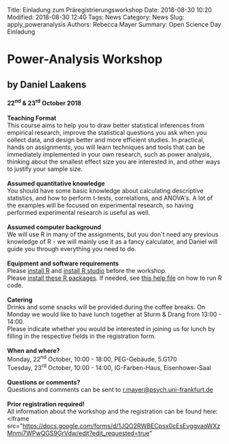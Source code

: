 Title: Einladung zum Präregistrierungsworkshop 
Date: 2018-08-30 10:20
Modified: 2018-08-30 12:40
Tags: News
Category: News
Slug: apply_poweranalysis
Authors: Rebecca Mayer
Summary: Open Science Day Einladung

# Power-Analysis Workshop 
## by Daniel Laakens
#### 22<sup>nd</sup> & 23<sup>rd</sup> October 2018
**Teaching Format**<br/>This course aims to help you to draw better statistical inferences from empirical research, improve the statistical questions you ask when you collect data, and design better and more efficient studies. In practical, hands on assignments, you will learn techniques and tools that can be immediately implemented in your own research, such as power analysis, thinking about the smallest effect size you are interested in, and other ways to justify your sample size.<br/><br/>**Assumed quantitative knowledge**<br/>You should have some basic knowledge about calculating descriptive statistics, and how to perform t-tests, correlations, and ANOVA's. A lot of the examples will be focused on experimental research, so having performed experimental research is useful as well.<br/><br/>**Assumed computer background**<br/>We will use R in many of the assignments, but you don't need any previous knowledge of R - we will mainly use it as a fancy calculator, and Daniel will guide you through everything you need to do.<br/><br/>**Equipment and software requirements**<br/>Please [install R](https://cran.r-project.org/) and [install R studio](https://www.rstudio.com/products/rstudio/download/) before the workshop.<br/>Please [install these R packages](https://surfdrive.surf.nl/files/index.php/s/qIDymGsd3Ja9Xip). If needed, see [this help file](https://support.rstudio.com/hc/en-us/articles/200484448-Editing-and-Executing-Code) on how to run R code.<br/><br/>**Catering**<br/>Drinks and some snacks will be provided during the coffee breaks.
On Monday we would like to have lunch together at Sturm & Drang from 13:00 - 14:00.<br/>Please indicate whether you would be interested in joining us for lunch by filling in the respective fields in the registration form.<br/><br/>**When and where?**<br/>Monday, 22<sup>nd</sup> October, 10:00 - 18:00, PEG-Gebäude, 5.G170<br/>Tuesday, 23<sup>rd</sup> October, 10:00 - 14:00, IG-Farben-Haus, Eisenhower-Saal<br/><br/>**Questions or comments?**<br/>Questions and comments can be sent to r.mayer@psych.uni-frankfurt.de<br/><br/>**Prior registration required!**<br/>All information about the workshop and the registration can be found here:<br/><iframe 
src="https://docs.google.com/forms/d/1JQO2RWBECpsx0cEsEvggvaoWXzMnmi7WPwQGS9GrVdw/edit?edit_requested=true"